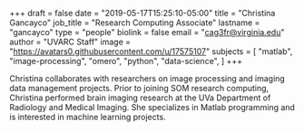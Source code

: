 +++
draft = false
date = "2019-05-17T15:25:10-05:00"
title = "Christina Gancayco"
job_title = "Research Computing Associate"
lastname = "gancayco"
type = "people"
biolink = false
email = "cag3fr@virginia.edu"
author = "UVARC Staff"
image = "https://avatars0.githubusercontent.com/u/17575107"
subjects = [
  "matlab",
  "image-processing",
  "omero",
  "python",
  "data-science",
]
+++

Christina collaborates with researchers on image processing and imaging data management projects. Prior to joining SOM research computing, Christina performed brain imaging research at the UVa Department of Radiology and Medical Imaging. She specializes in Matlab programming and is interested in machine learning projects.
